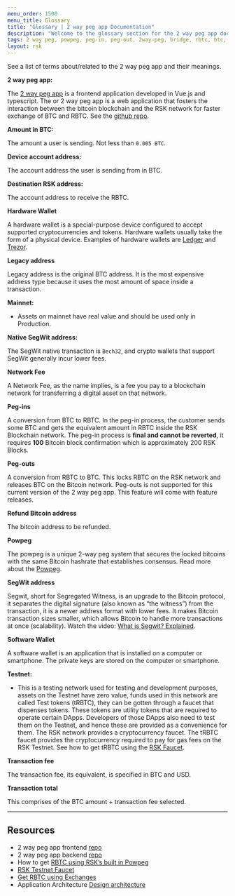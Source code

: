 ```yaml
---
menu_order: 1500
menu_title: Glossary
title: "Glossary | 2 way peg app Documentation"
description: "Welcome to the glossary section for the 2 way peg app documentation."
tags: 2 way peg, powpeg, peg-in, peg-out, 2way-peg, bridge, rbtc, btc, rootstock, testnet, mainnet, guide, setup, integrate, use
layout: rsk
---
```


See a list of terms about/related to the 2 way peg app and their meanings.

**2 way peg app:**

The [2 way peg app](https://app.2wp.rootstock.io/) is a frontend application developed in Vue.js and typescript. The or 2 way peg app is a web application that fosters the interaction between the bitcoin blockchain and the RSK network for faster exchange of BTC and RBTC. See the [github repo](https://github.com/rsksmart/2wp-app).

**Amount in BTC:**

The amount a user is sending. Not less than `0.005 BTC`.

**Device account address:**

The account address the user is sending from in BTC.

**Destination RSK address:**

The account address to receive the RBTC.

**Hardware Wallet**

A hardware wallet is a special-purpose device configured to accept supported cryptocurrencies and tokens. Hardware wallets usually take the form of a physical device. Examples of hardware wallets are [Ledger](https://shop.ledger.com/products/ledger-nano-s-plus) and [Trezor](https://shop.trezor.io/).

**Legacy address**

Legacy address is the original BTC address. It is the most expensive address type because it uses the most amount of space inside a transaction.

**Mainnet:**
- Assets on mainnet have real value and should be used only in Production.

**Native SegWit address:**

The SegWit native transaction is `Bech32`, and crypto wallets that support SegWit generally incur lower fees.

**Network Fee**

A Network Fee, as the name implies, is a fee you pay to a blockchain network for transferring a digital asset on that network.

**Peg-ins**

A conversion from BTC to RBTC. In the peg-in process, the customer sends some BTC and gets the equivalent amount in RBTC inside the RSK Blockchain network. The peg-in process is **final and cannot be reverted**, it requires **100** Bitcoin block confirmation which is approximately 200 RSK Blocks.

**Peg-outs**

A conversion from RBTC to BTC. This locks RBTC on the RSK network and releases BTC on the Bitcoin network. Peg-outs is not supported for this current version of the 2 way peg app. This feature will come with feature releases.

**Refund Bitcoin address**

The bitcoin address to be refunded.

**Powpeg**

The powpeg is a unique 2-way peg system that secures the locked bitcoins with the same Bitcoin hashrate that establishes consensus. Read more about the [Powpeg](https://developers.rootstock.io/rsk/architecture/powpeg/).

**SegWit address**

Segwit, short for Segregated Witness, is an upgrade to the Bitcoin protocol, it separates the digital signature (also known as “the witness”) from the transaction, it is a newer address format with lower fees. It makes Bitcoin transaction sizes smaller, which allows Bitcoin to handle more transactions at once (scalability). Watch the video: [What is Segwit? Explained](https://youtu.be/f3CFUbeehc8).

**Software Wallet**

A software wallet is an application that is installed on a computer or smartphone. The private keys are stored on the computer or smartphone.

**Testnet:**
- This is a testing network used for testing and development purposes, assets on the Testnet have zero value, funds used in this network are called Test tokens (tRBTC), they can be gotten through a faucet that dispenses tokens. These tokens are utility tokens that are required to operate certain DApps. Developers of those DApps also need to test them on the Testnet, and hence these are provided as a convenience for them. The RSK network provides a cryptocurrency faucet. The tRBTC faucet provides the cryptocurrency required to pay for gas fees on the RSK Testnet. See how to get tRBTC using the [RSK Faucet](https://faucet.rootstock.io/).

**Transaction fee**

The transaction fee, its equivalent, is specified in BTC and USD.

**Transaction total**

This comprises of the BTC amount + transaction fee selected.

----

## Resources
- 2 way peg app frontend [repo](https://github.com/rsksmart/2wp-app)
- 2 way peg app backend [repo](https://github.com/rsksmart/2wp-api)
- How to get [RBTC using RSK’s built in Powpeg](https://developers.rootstock.io/guides/get-crypto-on-rsk/powpeg-btc-rbtc/)
- [RSK Testnet Faucet](https://faucet.rootstock.io/)
- [Get RBTC using Exchanges](https://developers.rootstock.io/guides/get-crypto-on-rsk/rbtc-exchanges/)
- Application Architecture [Design architecture](/guides/two-way-peg-app/tech/design-architecture)